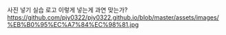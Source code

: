사진 넣기 실습
로고 이렇게 넣는게 과연 맞는가?
https://github.com/pjy0322/pjy0322.github.io/blob/master/assets/images/%EB%B0%95%EC%A7%84%EC%98%81.jpg
